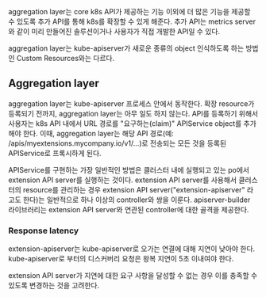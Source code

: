 aggregation layer는 core k8s API가 제공하는 기능 이외에 더 많은 기능을 제공할 수 있도록 추가 API를 통해 k8s를 확장할 수 있게 해준다. 추가 API는 metrics server와 같이 미리 만들어진 솔루션이거나 사용자가 직접 개발한 API일 수 있다.

aggregation layer는 kube-apiserver가 새로운 종류의 object 인식하도록 하는 방법인 Custom Resources와는 다르다.

## Aggregation layer
aggregation layer는 kube-apiserver 프로세스 안에서 동작한다. 확장 resource가 등록되기 전까지, aggregation layer는 아무 일도 하지 않는다. API를 등록하기 위해서 사용자는 k8s API 내에서 URL 경로를 "요구하는(claim)" APIService object를 추가해야 한다. 이때, aggregation layer는 해당 API 경로(예: /apis/myextensions.mycompany.io/v1/...)로 전송되는 모든 것을 등록된 APIService로 프록시하게 된다.

APIService를 구현하는 가장 일반적인 방법은 클러스터 내에 실행되고 있는 po에서 extension API server를 실행하는 것이다. extension API server를 사용해서 클러스터의 resource를 관리하는 경우 extension API server("extension-apiserver" 라고도 한다)는 일반적으로 하나 이상의 controller와 쌍을 이룬다. apiserver-builder 라이브러리는 extension API server와 연관된 controller에 대한 골격을 제공한다.

### Response latency
extension-apiserver는 kube-apiserver로 오가는 연결에 대해 지연이 낮아야 한다. kube-apiserver로 부터의 디스커버리 요청은 왕복 지연이 5초 이내여야 한다.

extension API server가 지연에 대한 요구 사항을 달성할 수 없는 경우 이를 충족할 수 있도록 변경하는 것을 고려한다.


